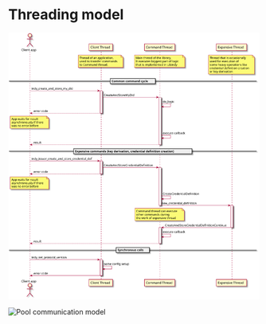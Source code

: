 # Threading model

![Threading model](threading_model.svg)

![Pool communication model](pool_communication_model.svg)